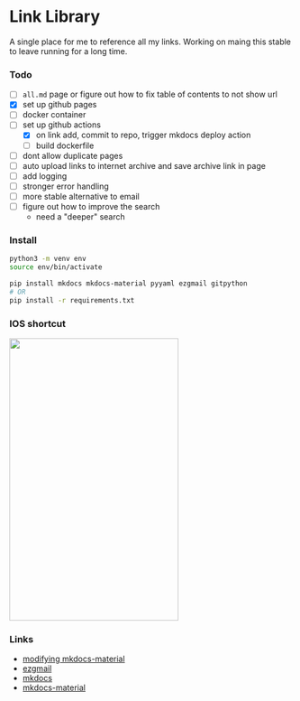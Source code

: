 

# Link Library
A single place for me to reference all my links. Working on maing this stable to leave running for a long time.

### Todo
- [ ] `all.md` page or figure out how to fix table of contents to not show url
- [x] set up github pages
- [ ] docker container
- [ ] set up github actions
    - [x] on link add, commit to repo, trigger mkdocs deploy action
    - [ ] build dockerfile 
- [ ] dont allow duplicate pages
- [ ] auto upload links to internet archive and save archive link in page
- [ ] add logging
- [ ] stronger error handling
- [ ] more stable alternative to email
- [ ] figure out how to improve the search
    - need a "deeper" search



### Install
```bash
python3 -m venv env
source env/bin/activate

pip install mkdocs mkdocs-material pyyaml ezgmail gitpython
# OR
pip install -r requirements.txt
```


### IOS shortcut
<img src="https://user-images.githubusercontent.com/49871927/203728165-3a58c8c1-1e4d-4b3b-8892-4bf09b718db6.jpg" width="300px" height="500px" />



### Links
- [modifying mkdocs-material](https://squidfunk.github.io/mkdocs-material/customization/#overriding-blocks)
- [ezgmail](https://github.com/asweigart/ezgmail)
- [mkdocs](https://www.mkdocs.org/)
- [mkdocs-material](https://squidfunk.github.io/mkdocs-material/)
